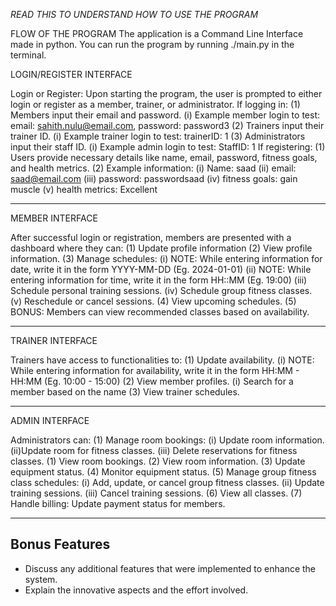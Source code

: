 *READ THIS TO UNDERSTAND HOW TO USE THE PROGRAM*

FLOW OF THE PROGRAM
The application is a Command Line Interface made in python. You can run the program by running ./main.py in the terminal.

LOGIN/REGISTER INTERFACE

Login or Register: Upon starting the program, the user is prompted to either login or register as a member, trainer, or administrator.
If logging in:
    (1) Members input their email and password.
        (i) Example member login to test: email: sahith.nulu@email.com, password: password3
    (2) Trainers input their trainer ID.
        (i) Example trainer login to test: trainerID: 1
    (3) Administrators input their staff ID.
        (i) Example admin login to test: StaffID: 1
If registering:
    (1) Users provide necessary details like name, email, password, fitness goals, and health metrics.
    (2) Example information: 
        (i) Name: saad
        (ii) email: saad@email.com
        (iii) password: passwordsaad
        (iv) fitness goals: gain muscle
        (v) health metrics: Excellent

-----------------------------------------------------------------------------------------------------------------

MEMBER INTERFACE

After successful login or registration, members are presented with a dashboard where they can:
    (1) Update profile information
    (2) View profile information.
    (3) Manage schedules:
        (i) NOTE: While entering information for date, write it in the form YYYY-MM-DD (Eg. 2024-01-01)
        (ii) NOTE: While entering information for time, write it in the form HH::MM (Eg. 19:00)
        (iii) Schedule personal training sessions.
        (iv) Schedule group fitness classes.
        (v) Reschedule or cancel sessions.
    (4) View upcoming schedules.
    (5) BONUS: Members can view recommended classes based on availability.

-----------------------------------------------------------------------------------------------------------------

TRAINER INTERFACE

Trainers have access to functionalities to:
    (1) Update availability.
        (i) NOTE: While entering information for availability, write it in the form HH:MM - HH:MM (Eg. 10:00 - 15:00)
    (2) View member profiles.
        (i) Search for a member based on the name
    (3) View trainer schedules.

-----------------------------------------------------------------------------------------------------------------

ADMIN INTERFACE

Administrators can:
    (1) Manage room bookings:
        (i) Update room information.
        (ii)Update room for fitness classes.
        (iii) Delete reservations for fitness classes.
    (1) View room bookings.
    (2) View room information.
    (3) Update equipment status.
    (4) Monitor equipment status.
    (5) Manage group fitness class schedules:
        (i) Add, update, or cancel group fitness classes.
        (ii) Update training sessions.
        (iii) Cancel training sessions.
    (6) View all classes.
    (7) Handle billing: Update payment status for members.

-----------------------------------------------------------------------------------------------------------------

## Bonus Features
- Discuss any additional features that were implemented to enhance the system.
- Explain the innovative aspects and the effort involved.


